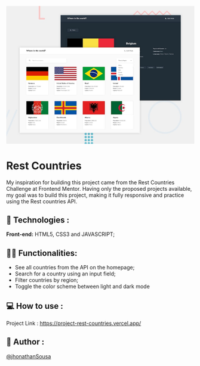 
![Logo](capa.jpg)

# Rest Countries

My inspiration for building this project came from the Rest Countries Challenge at Frontend Mentor. Having only the proposed projects available, my goal was to build this project, making it fully responsive and practice using the Rest countries API.

## 🚀 Technologies :

**Front-end:** HTML5, CSS3 and JAVASCRIPT;

## 👩‍💻 Functionalities:

- See all countries from the API on the homepage;
- Search for a country using an input field;
- Filter countries by region;
- Toggle the color scheme between light and dark mode 

## 💻 How to use :

Project Link : https://project-rest-countries.vercel.app/

## 👨 Author :

[@jhonathanSousa](https://www.github.com/jhonathanSousa)

